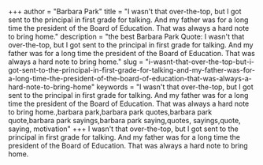 +++
author = "Barbara Park"
title = "I wasn't that over-the-top, but I got sent to the principal in first grade for talking. And my father was for a long time the president of the Board of Education. That was always a hard note to bring home."
description = "the best Barbara Park Quote: I wasn't that over-the-top, but I got sent to the principal in first grade for talking. And my father was for a long time the president of the Board of Education. That was always a hard note to bring home."
slug = "i-wasnt-that-over-the-top-but-i-got-sent-to-the-principal-in-first-grade-for-talking-and-my-father-was-for-a-long-time-the-president-of-the-board-of-education-that-was-always-a-hard-note-to-bring-home"
keywords = "I wasn't that over-the-top, but I got sent to the principal in first grade for talking. And my father was for a long time the president of the Board of Education. That was always a hard note to bring home.,barbara park,barbara park quotes,barbara park quote,barbara park sayings,barbara park saying,quotes, sayings,quote, saying, motivation"
+++
I wasn't that over-the-top, but I got sent to the principal in first grade for talking. And my father was for a long time the president of the Board of Education. That was always a hard note to bring home.
